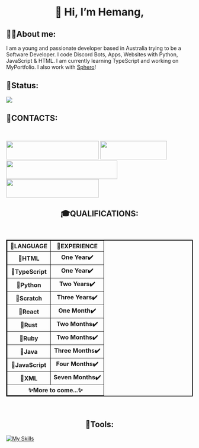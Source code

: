 <h1 align = "center">👋 Hi, I’m Hemang,</h1> 

<h2>👨‍💻About me:</h2>
I am a young and passionate developer based in Australia trying to be a Software Developer. I code Discord Bots, Apps, Websites with Python, JavaScript & HTML. I am currently learning TypeScript and working on MyPortfolio. I also work with <a href = 'https://sphero.com'>Sphero</a>!

<h2>🗽Status: </h2>
<img src = "https://discord.c99.nl/widget/theme-1/1018816958587748383.png">

<h2>🚠CONTACTS: </h2>
<br>
<p>
<a href = "https://twitter.com/ZemerikY"><img src = "https://cdn.discordapp.com/attachments/1062477574841831594/1159031014241353800/Screenshot_492.png?ex=651e673f&is=651d15bf&hm=92cb0dc16b36ba36976cf7495a96b4796989689084f9ee6ecee1e2ce33ecc4eb&" style = "width:250px;height:50px"></a>  
<a href = "https://discord.com/users/1018816958587748383"><img src = "https://cdn.discordapp.com/attachments/1062477574841831594/1159031014534938644/Screenshot_493.png?ex=651e673f&is=651d15bf&hm=b13e508fdc272cf3b7711d1d767f79f80940e5673a699601ecef18786f0b152e&" style = "width:180px;height:50px"</a> 
<a href = "mailto: zemerikY@gmail.com"><img src = "https://cdn.discordapp.com/attachments/1062477574841831594/1159031014891458602/Screenshot_494.png?ex=651e673f&is=651d15bf&hm=de950495a111592b4c9331f0bb23d078a2e427557574dcfbbe467fa8ee7d2df3&" style = "width:300px;height:50px"></a>
<a href = "https://www.snapchat.com/add/zemerik69"><img src = "https://cdn.discordapp.com/attachments/1062477574841831594/1159031015134740500/Screenshot_495.png?ex=651e673f&is=651d15bf&hm=2fd7dc3871f02796c0ad40e4c6b13ccece3ac38db9f9fb2f83390df4048d82f5&" style = "width:250px;height:50px"></a></a>

<h2 align = "center">🎓QUALIFICATIONS: </h2>
<br>

<center><table align = "center" border = "2" bordercolor = "#000000" cellpadding = "2">
  <tbody>
      <th>📜LANGUAGE</th>
      <th>🔢EXPERIENCE</th>
    </tr>
    <tr>
      <th>💯HTML</th>
      <th>One Year✔️</th>
    </tr>
    <tr>
      <th>💯TypeScript</th>
      <th>One Year✔️</th>
    </tr>
    <tr>
      <th>💯Python</th>
      <th>Two Years✔️</th>
    </tr>
    <tr>
      <th>💯Scratch</th>
      <th>Three Years✔️</th>
    </tr>
    <tr>
      <th>💯React</th>
      <th>One Month✔️</th>
    </tr>
    <tr>
      <th>💯Rust</th>
      <th>Two Months✔️</th>
    </tr>
    <tr>
      <th>💯Ruby</th>
      <th>Two Months✔️</th>
    </tr>
    <tr>
      <th>💯Java</th>
      <th>Three Months✔️</th>
    </tr>
    <tr>
      <th>💯JavaScript</th>
      <th>Four Months✔️</th>
    </tr>
    <tr>
      <th>💯XML</th>
      <th>Seven Months✔️</th>
    <tr>
      <th colspan = "2">✨More to come...✨</th>
    </tr>
  </tbody>
</table></center>

<br>
  
<h2  align = "center">🔧Tools: </h2>

[![My Skills](https://skillicons.dev/icons?i=ae,aiscript,alpinejs,androidstudio,angular,ansible,apollo,appwrite,arduino,astro,atom,au,autocad,aws,azul,azure,babel,bash,bevy,blender,bootstrap,bsd,c,cs,cpp,crystal,cassandra,clojure,cloudflare,cmake,codepen,coffeescript,css,d3,dart,deno,devto,discord,bots,django,docker,dotnet,dynamodb,eclipse,electron,elixir,emacs,ember,emotion,express,fastapi,fediverse,figma,firebase,flask,flutter,forth,fortran,gamemakerstudio,gatsby,gcp,git,github,githubactions,gitlab,gherkin,go,gradle,godot,grafana,graphql,gtk,gulp,haskell,haxe,haxeflixel,heroku,hibernate,html,idea,ai,instagram,ipfs,java,js,jenkins,jest,jquery,kafka,kotlin,ktor,kubernetes,laravel,latex,linkedin,linux,lit,lua,md,mastodon,materialui,matlab,maven,misskey,mongodb,mysql,neovim,nestjs,netlify,nextjs,nginx,nim,nodejs,nuxtjs,ocaml,octave,openshift,openstack,perl,ps,php,plan9,planetscale,postgres,postman,powershell,pr,prisma,processing,prometheus,pug,py,pytorch,qt,r,rabbitmq,rails,raspberrypi,react,reactivex,redis,redux,regex,remix,replit,rocket,rollupjs,ros,ruby,rust,sass,spring,sqlite,stackoverflow,styledcomponents,supabase,scala,selenium,sentry,sequelize,sketchup,solidity,solidjs,svelte,svg,swift,symfony,tailwind,tauri,tensorflow,threejs,twitter,ts,unity,unreal,v,vala,vercel,vim,visualstudio,vite,vscode,vue,wasm,webflow,webpack,windicss,wordpress,workers,xd,zig&perline=25)](https://github.com/vincentnderitu)

<!---
Zemerik/Zemerik is a ✨ special ✨ repository because its `README.md` (this file) appears on your GitHub profile.
You can click the Preview link to take a look at your changes.
--->
